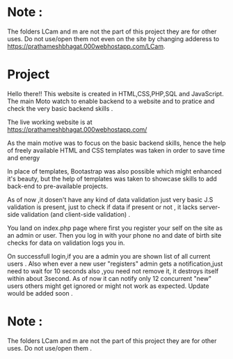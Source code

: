 
# Note :
The folders LCam and m are not the part of this project they are for other uses. Do not use/open them not even on the site by changing adderess to  https://prathameshbhagat.000webhostapp.com/LCam.
# Project
Hello there!! This website is created in HTML,CSS,PHP,SQL and JavaScript. The main Moto watch to enable backend to a website and to pratice and check the very basic backend skills .

The live working website is at https://prathameshbhagat.000webhostapp.com/

As the main motive was to focus on the  basic backend skills, hence the help of freely available HTML and CSS templates was taken in order to save time and energy

In place of templates,  Bootastrap was also possible which might enhanced it's beauty, but the help of templates was taken to showcase skills to add back-end to pre-available projects.

As of now ,it dosen't have any kind of data validation just very basic J.S validation is present, just to check if data if present or not , it lacks server-side validation (and client-side validation) .

You land on index.php page where first you register your self on the site as an admin or user. Then you log in with your phone no and date of birth site checks for data on validation logs you in.

On successfull login,if you are a admin you are shown list of all current users . Also when ever a new user "registers" admin gets a notification,just need to wait for 10 seconds also ,you need not remove it, it  destroys itself within about 3second.
As of now it can notify only 12 concurrent "new" users others might get ignored or might not work as expected.
Update would be added soon .
# Note :
The folders LCam and m are not the part of this project they are for other uses. Do not use/open them .

